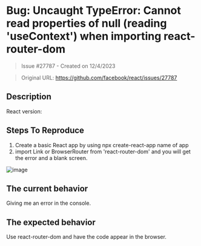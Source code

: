 # Bug:  Uncaught TypeError: Cannot read properties of null (reading 'useContext') when importing react-router-dom

> Issue #27787 - Created on 12/4/2023

> Original URL: https://github.com/facebook/react/issues/27787

## Description

<!--
  I have created several react apps and whenever I go to import the react-router-dom by installing using 'npm i react-router-dom', I receive this error 'Uncaught TypeError: Cannot read properties of null (reading 'useContext')' and this one 'Uncaught (in promise) Error: A listener indicated an asynchronous response by returning true, but the message channel closed before a response was received'. I have tried several solutions listed online to no avail. I am not breaking the rules of hooks and I do not have multiple or mismatched versions of React. 
-->

React version:

## Steps To Reproduce

1. Create a basic React app by using npx create-react-app name of app
2. import Link or BrowserRouter from 'react-router-dom' and you will get the error and a blank screen. 


![image](https://github.com/facebook/react/assets/120531347/92c566a3-b981-457d-924e-6af7b0b7db9f)


## The current behavior
Giving me an error in the console.

## The expected behavior
Use react-router-dom and have the code appear in the browser.
